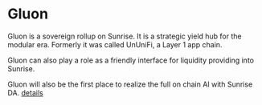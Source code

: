 # Gluon

Gluon is a sovereign rollup on Sunrise. It is a strategic yield hub for the modular era.
Formerly it was called UnUniFi, a Layer 1 app chain.

Gluon can also play a role as a friendly interface for liquidity providing into Sunrise.

Gluon will also be the first place to realize the full on chain AI with Sunrise DA. [details](../sunrise/blob.md)
